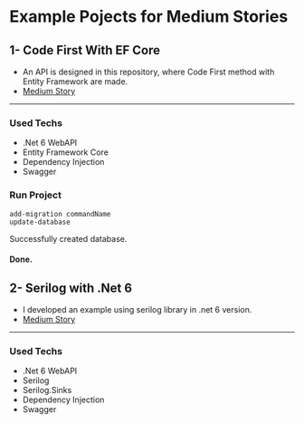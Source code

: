 # Example Pojects for Medium Stories

## 1- Code First With EF Core
 - An API is designed in this repository, where Code First method with Entity Framework are made.
 - [Medium Story](https://medium.com/@nuraykilic/code-first-yaklasimi-ile-entity-framework-a63706772278)
---
### Used Techs
- .Net 6 WebAPI
- Entity Framework Core
- Dependency Injection
- Swagger

### Run Project
```
add-migration commandName
update-database
```
Successfully created database.

#### Done.

## 2- Serilog with .Net 6
 - I developed an example using serilog library in .net 6 version.
 - [Medium Story](https://medium.com/@nuraykilic/serilog-ile-net-6da-loglama-i%CC%87%C5%9Flemleri-89b04ef32303)
---
### Used Techs
- .Net 6 WebAPI
- Serilog
- Serilog.Sinks
- Dependency Injection
- Swagger


